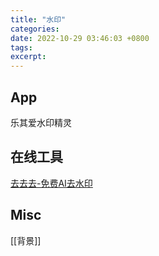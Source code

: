 ```yaml
---
title: "水印"
categories: 
date: 2022-10-29 03:46:03 +0800
tags: 
excerpt: 
---
```







## App


乐其爱水印精灵



## 在线工具

[去去去-免费AI去水印](https://www.quququ.cn/)






## Misc


[[背景]]



